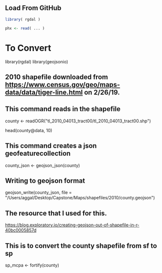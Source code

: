 
## Load From GitHub

```r
library( rgdal )

phx <- read( ... )


```
# To Convert

library(rgdal)
library(geojsonio)
## 2010 shapefile downloaded from https://www.census.gov/geo/maps-data/data/tiger-line.html on 2/26/19.

## This command reads in the shapefile
county <- readOGR("tl_2010_04013_tract00/tl_2010_04013_tract00.shp")

head(county@data, 10)

## This command creates a json geofeaturecollection
county_json <- geojson_json(county)

## Writing to geojson format
geojson_write(county_json, file = "/Users/aggal/Desktop/Capstone/Maps/shapefiles/2010/county.geojson")

## The resource that I used for this.
https://blog.exploratory.io/creating-geojson-out-of-shapefile-in-r-40bc0005857d

## This is to convert the county shapefile from sf to sp
sp_mcpa <- fortify(county)
